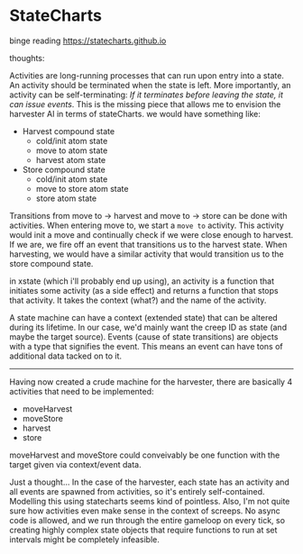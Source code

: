 # StateCharts

binge reading https://statecharts.github.io

thoughts:

Activities are long-running processes that can run upon entry into a state. An activity should be terminated when the state is left.
More importantly, an activity can be self-terminating: _If it terminates before leaving the state, it can issue events_. This is the missing piece that allows me to envision the harvester AI in terms of stateCharts. we would have something like:

-   Harvest compound state
    -   cold/init atom state
    -   move to atom state
    -   harvest atom state
-   Store compound state
    -   cold/init atom state
    -   move to store atom state
    -   store atom state

Transitions from move to -> harvest and move to -> store can be done with activities.
When entering move to, we start a `move to` activity. This activity would init a move and continually check if we were close enough to harvest. If we are, we fire off an event that transitions us to the harvest state. When harvesting, we would have a similar activity that would transition us to the store compound state.

in xstate (which i'll probably end up using), an activity is a function that
initiates some activity (as a side effect) and returns a function that stops that activity. It takes the context (what?) and the name of the activity.

A state machine can have a context (extended state) that can be altered during its lifetime. In our case, we'd mainly want the creep ID as state (and maybe the target source).
Events (cause of state transitions) are objects with a type that signifies the event. This means an event can have tons of additional data tacked on to it.

---

Having now created a crude machine for the harvester, there are basically 4 activities that need to be implemented:

-   moveHarvest
-   moveStore
-   harvest
-   store

moveHarvest and moveStore could conveivably be one function with the target given via
context/event data.

Just a thought... In the case of the harvester, each state has an activity and all events are spawned from activities, so it's entirely self-contained. Modelling this using statecharts seems kind of pointless.
Also, I'm not quite sure how activities even make sense in the context of screeps. No async code is allowed, and we run through the entire gameloop on every tick, so creating highly complex state objects that require functions to run at set intervals might be completely infeasible.
